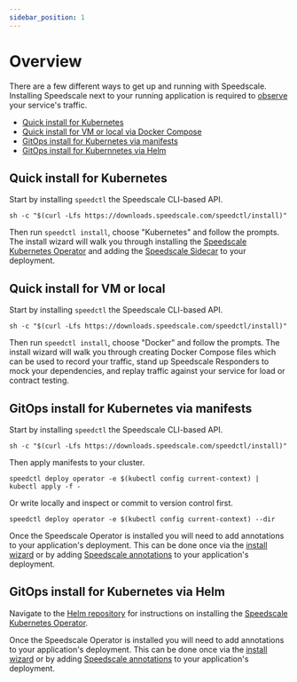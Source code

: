 ```yaml
---
sidebar_position: 1
---
```


# Overview

There are a few different ways to get up and running with Speedscale.  Installing Speedscale
next to your running application is required to [observe](../intro.md#observe) your service's traffic.

 - [Quick install for Kubernetes](#quick-install-for-kubernetes)
 - [Quick install for VM or local via Docker Compose](#quick-install-for-vm-or-local)
 - [GitOps install for Kubernetes via manifests](#gitops-install-for-kubernetes-via-manifests)
 - [GitOps install for Kubernnetes via Helm](#gitops-install-for-kubernetes-via-helm)

## Quick install for Kubernetes

Start by installing `speedctl` the Speedscale CLI-based API.

```
sh -c "$(curl -Lfs https://downloads.speedscale.com/speedctl/install)"
```

Then run `speedctl install`, choose "Kubernetes" and follow the prompts.  The install wizard will
walk you through installing the [Speedscale Kubernetes Operator](./kubernetes-operator.md)
and adding the [Speedscale Sidecar](./kubernetes-sidecar/README.md) to your deployment.

## Quick install for VM or local

Start by installing `speedctl` the Speedscale CLI-based API.

```
sh -c "$(curl -Lfs https://downloads.speedscale.com/speedctl/install)"
```

Then run `speedctl install`, choose "Docker" and follow the prompts.  The install wizard will
walk you through creating Docker Compose files which can be used to record your traffic,
stand up Speedscale Responders to mock your dependencies, and replay traffic against
your service for load or contract testing.

## GitOps install for Kubernetes via manifests

Start by installing `speedctl` the Speedscale CLI-based API.

```
sh -c "$(curl -Lfs https://downloads.speedscale.com/speedctl/install)"
```

Then apply manifests to your cluster.

```
speedctl deploy operator -e $(kubectl config current-context) | kubectl apply -f -
```

Or write locally and inspect or commit to version control first.

```
speedctl deploy operator -e $(kubectl config current-context) --dir
```

Once the Speedscale Operator is installed you will need to add annotations to
your application's deployment.  This can be done once via the [install
wizard](./install-wizard.md) or by adding
[Speedscale annotations](./kubernetes-sidecar/sidecar-annotations.md) to your
application's deployment.

## GitOps install for Kubernetes via Helm

Navigate to the [Helm repository](https://github.com/speedscale/operator-helm)
for instructions on installing the [Speedscale Kubernetes Operator](./kubernetes-operator.md).

Once the Speedscale Operator is installed you will need to add annotations to
your application's deployment.  This can be done once via the [install
wizard](./install-wizard.md) or by adding
[Speedscale annotations](./kubernetes-sidecar/sidecar-annotations.md) to your
application's deployment.


